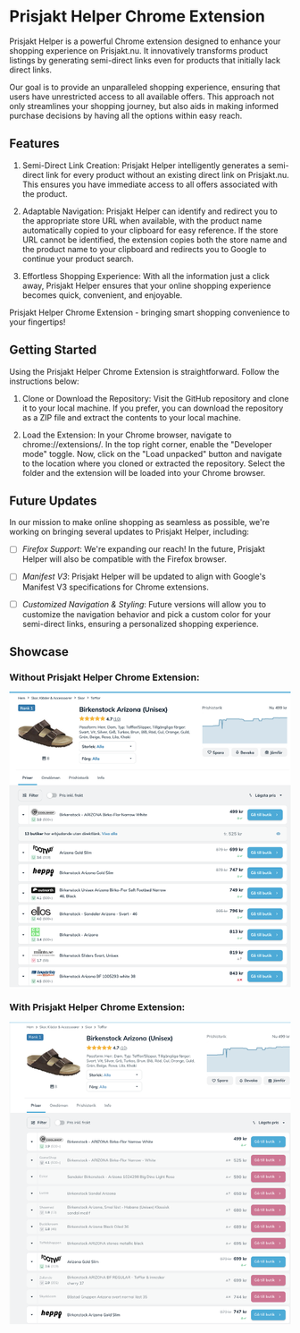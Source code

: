 # Prisjakt Helper Chrome Extension
Prisjakt Helper is a powerful Chrome extension designed to enhance your shopping experience on Prisjakt.nu. It innovatively transforms product listings by generating semi-direct links even for products that initially lack direct links.

Our goal is to provide an unparalleled shopping experience, ensuring that users have unrestricted access to all available offers. This approach not only streamlines your shopping journey, but also aids in making informed purchase decisions by having all the options within easy reach.

## Features
1. Semi-Direct Link Creation: Prisjakt Helper intelligently generates a semi-direct link for every product without an existing direct link on Prisjakt.nu. This ensures you have immediate access to all offers associated with the product.

2. Adaptable Navigation: Prisjakt Helper can identify and redirect you to the appropriate store URL when available, with the product name automatically copied to your clipboard for easy reference. If the store URL cannot be identified, the extension copies both the store name and the product name to your clipboard and redirects you to Google to continue your product search.

3. Effortless Shopping Experience: With all the information just a click away, Prisjakt Helper ensures that your online shopping experience becomes quick, convenient, and enjoyable.

Prisjakt Helper Chrome Extension - bringing smart shopping convenience to your fingertips!


## Getting Started
Using the Prisjakt Helper Chrome Extension is straightforward. Follow the instructions below:

1. Clone or Download the Repository: Visit the GitHub repository and clone it to your local machine. If you prefer, you can download the repository as a ZIP file and extract the contents to your local machine.

2. Load the Extension: In your Chrome browser, navigate to chrome://extensions/. In the top right corner, enable the "Developer mode" toggle. Now, click on the "Load unpacked" button and navigate to the location where you cloned or extracted the repository. Select the folder and the extension will be loaded into your Chrome browser.


## Future Updates
In our mission to make online shopping as seamless as possible, we're working on bringing several updates to Prisjakt Helper, including:

- [ ]  *Firefox Support*: We're expanding our reach! In the future, Prisjakt Helper will also be compatible with the Firefox browser.

- [ ]  *Manifest V3*: Prisjakt Helper will be updated to align with Google's Manifest V3 specifications for Chrome extensions.

- [ ]  *Customized Navigation & Styling*: Future versions will allow you to customize the navigation behavior and pick a custom color for your semi-direct links, ensuring a personalized shopping experience.

## Showcase 

### Without Prisjakt Helper Chrome Extension:
![Before](before.png?raw=true "Before")
### With Prisjakt Helper Chrome Extension:
![After](after.png?raw=true "After")
